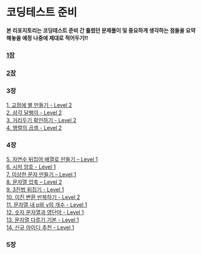 # 코딩테스트 준비

__본 리포지토리는 코딩테스트 준비 간 틀렸던 문제풀이 및 중요하게 생각하는 점들을 요약해놓을 예정 나중에 제대로 적어두기!!__

### [1장](https://github.com/nini4746/coding_test/blob/main/1%EC%9E%A5/1.md)

### [2장]()

### 3장

[1. 교점에 별 만들기 - Level 2](https://github.com/nini4746/coding_test/blob/main/3%EC%9E%A5/1.md)</br>
[2. 삼각 달팽이 - Level 2]()</br>
[3. 거리두기 확인하기 - Level 2]()</br>
[4. 행렬의 곱셈 - Level 2]()

### 4장

[5. 자연수 뒤집어 배열로 만들기 – Level 1]()</br>
[6. 시저 암호 - Level 1]()</br>
[7. 이상한 문자 만들기 – Level 1]()</br>
[8. 문자열 압축 – Level 2]()</br>
[9. 3진법 뒤집기 - Level 1]()</br>
[10. 이진 변환 반복하기 - Level 2]()</br>
[11. 문자열 내 p와 y의 개수 - Level 1]()</br>
[12. 숫자 문자열과 영단어 - Level 1]()</br>
[13. 문자열 다루기 기본 - Level 1]()</br>
[14. 신규 아이디 추천 - Level 1]()

### 5장


